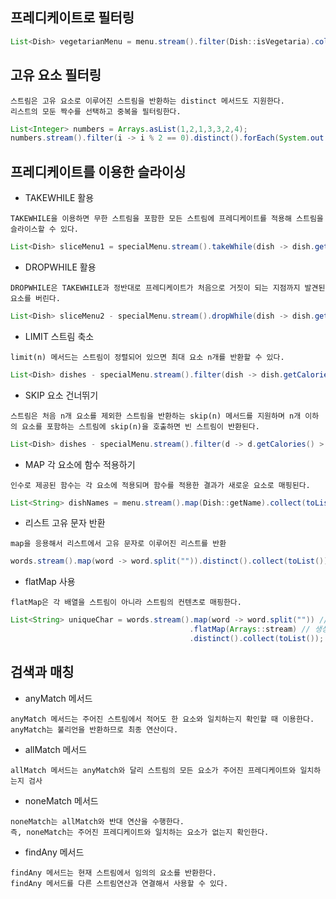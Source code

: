 프레디케이트로 필터링
-----

```Java
List<Dish> vegetarianMenu = menu.stream().filter(Dish::isVegetaria).collect(toList()); // 채식 요리인지 확인하는 메서드 참조
```

고유 요소 필터링
-----

```
스트림은 고유 요소로 이루어진 스트림을 반환하는 distinct 메서드도 지원한다.
리스트의 모둔 짝수를 선택하고 중복을 필터링한다.
```
```Java
List<Integer> numbers = Arrays.asList(1,2,1,3,3,2,4);
numbers.stream().filter(i -> i % 2 == 0).distinct().forEach(System.out::println);
```

프레디케이트를 이용한 슬라이싱
----

+ TAKEWHILE 활용
```
TAKEWHILE을 이용하면 무한 스트림을 포함한 모든 스트림에 프레디케이트를 적용해 스트림을 슬라이스할 수 있다.
```
```Java
List<Dish> sliceMenu1 = specialMenu.stream().takeWhile(dish -> dish.getCalories() < 320).collect(toList());
```

+ DROPWHILE 활용
```
DROPWHILE은 TAKEWHILE과 정반대로 프레디케이트가 처음으로 거짓이 되는 지점까지 발견된 요소를 버린다.
```
```Java
List<Dish> sliceMenu2 - specialMenu.stream().dropWhile(dish -> dish.getCalories() < 320).collect(toList());
```

+ LIMIT 스트림 축소
```
limit(n) 메서드는 스트림이 정렬되어 있으면 최대 요소 n개를 반환할 수 있다.
```
```Java
List<Dish> dishes - specialMenu.stream().filter(dish -> dish.getCalories() > 300).limit(3).collect(toList());
```

+ SKIP 요소 건너뛰기
```
스트림은 처음 n개 요소를 제외한 스트림을 반환하는 skip(n) 메서드를 지원하며 n개 이하의 요소를 포함하는 스트림에 skip(n)을 호출하면 빈 스트림이 반환된다.
```
```Java
List<Dish> dishes - specialMenu.stream().filter(d -> d.getCalories() > 300).skip(2).collect(toList());
```

+ MAP 각 요소에 함수 적용하기
```
인수로 제공된 함수는 각 요소에 적용되며 함수를 적용한 결과가 새로운 요소로 매핑된다.
```
```Java
List<String> dishNames = menu.stream().map(Dish::getName).collect(toList());
```

+ 리스트 고유 문자 반환
```
map을 응용해서 리스트에서 고유 문자로 이루어진 리스트를 반환
```
```Java
words.stream().map(word -> word.split("")).distinct().collect(toList()); // 단어의 중복 문자를 제거후 split으로 나눔
```

+ flatMap 사용
```
flatMap은 각 배열을 스트림이 아니라 스트림의 컨텐츠로 매핑한다.
```
```Java
List<String> uniqueChar = words.stream().map(word -> word.split("")) // 각 단어를 개별 문자를 포함하는 배열로 변환
                                        .flatMap(Arrays::stream) // 생성된 스트림을 하나의 스트림으로 평면화
                                        .distinct().collect(toList());
```

검색과 매칭
-----

+ anyMatch 메서드
```
anyMatch 메서드는 주어진 스트림에서 적어도 한 요소와 일치하는지 확인할 때 이용한다.
anyMatch는 불리언을 반환하므로 최종 연산이다.
```

+ allMatch 메서드
```
allMatch 메서드는 anyMatch와 달리 스트림의 모든 요소가 주어진 프레디케이트와 일치하는지 검사
```

+ noneMatch 메서드
```
noneMatch는 allMatch와 반대 연산을 수행한다.
즉, noneMatch는 주어진 프레디케이트와 일치하는 요소가 없는지 확인한다.
```

+ findAny 메서드
```
findAny 메서드는 현재 스트림에서 임의의 요소를 반환한다.
findAny 메서드를 다른 스트림연산과 연결해서 사용할 수 있다.
```

















